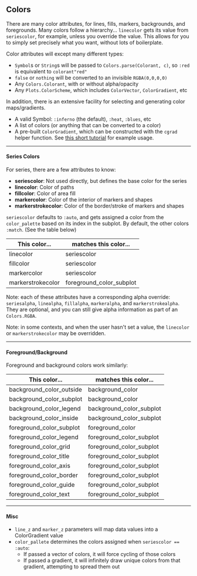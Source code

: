 
## Colors

There are many color attributes, for lines, fills, markers, backgrounds, and foregrounds.  Many colors follow a hierarchy... `linecolor` gets its value from `seriescolor`, for example, unless you override the value.  This allows for you to simply set precisely what you want, without lots of boilerplate.

Color attributes will except many different types:

- `Symbol`s or `String`s will be passed to `Colors.parse(Colorant, c)`, so `:red` is equivalent to `colorant"red"`
- `false` or `nothing` will be converted to an invisible `RGBA(0,0,0,0)`
- Any `Colors.Colorant`, with or without alpha/opacity
- Any `Plots.ColorScheme`, which includes `ColorVector`, `ColorGradient`, etc

In addition, there is an extensive facility for selecting and generating color maps/gradients.

- A valid Symbol: `:inferno` (the default), `:heat`, `:blues`, etc
- A list of colors (or anything that can be converted to a color)
- A pre-built `ColorGradient`, which can be constructed with the `cgrad` helper function.  See [this short tutorial](https://github.com/tbreloff/ExamplePlots.jl/blob/master/notebooks/cgrad.ipynb) for example usage.

---

#### Series Colors

For series, there are a few attributes to know:

- **seriescolor**: Not used directly, but defines the base color for the series
- **linecolor**: Color of paths
- **fillcolor**: Color of area fill
- **markercolor**: Color of the interior of markers and shapes
- **markerstrokecolor**: Color of the border/stroke of markers and shapes

`seriescolor` defaults to `:auto`, and gets assigned a color from the `color_palette` based on its index in the subplot.  By default, the other colors `:match`.  (See the table below)

This color... | matches this color...
--- | ---
linecolor | seriescolor
fillcolor | seriescolor
markercolor | seriescolor
markerstrokecolor | foreground_color_subplot

Note: each of these attributes have a corresponding alpha override: `seriesalpha`, `linealpha`, `fillalpha`, `markeralpha`, and `markerstrokealpha`.  They are optional, and you can still give alpha information as part of an `Colors.RGBA`.

Note: in some contexts, and when the user hasn't set a value, the `linecolor` or `markerstrokecolor` may be overridden.

---

#### Foreground/Background

Foreground and background colors work similarly:


This color... | matches this color...
--- | ---
background_color_outside | background_color
background_color_subplot | background_color
background_color_legend  | background_color_subplot
background_color_inside  | background_color_subplot
foreground_color_subplot | foreground_color
foreground_color_legend  | foreground_color_subplot
foreground_color_grid    | foreground_color_subplot
foreground_color_title   | foreground_color_subplot
foreground_color_axis    | foreground_color_subplot
foreground_color_border  | foreground_color_subplot
foreground_color_guide   | foreground_color_subplot
foreground_color_text    | foreground_color_subplot


---

#### Misc

- `line_z` and `marker_z` parameters will map data values into a ColorGradient value
- `color_pallete` determines the colors assigned when `seriescolor == :auto`:
    - If passed a vector of colors, it will force cycling of those colors
    - If passed a gradient, it will infinitely draw unique colors from that gradient, attempting to spread them out

